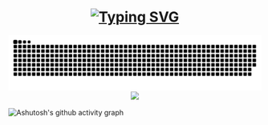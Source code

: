 <h1 align="center">
  <a href="https://git.io/typing-svg"><img src="https://readme-typing-svg.demolab.com?font=Nova+Square&pause=1000&color=00B8F7&background=FFC90000&center=true&vCenter=true&random=false&width=435&lines=Roozen+run!!!;Tech+otakus+save+the+world!" alt="Typing SVG" /></a>
</h1>
<picture>
  <source media="(prefers-color-scheme: dark)" srcset="https://raw.githubusercontent.com/Roozenlz/Roozenlz/output/github-contribution-grid-snake-dark.svg">
  <source media="(prefers-color-scheme: light)" srcset="https://raw.githubusercontent.com/Roozenlz/Roozenlz/output/github-contribution-grid-snake.svg">
  <img alt="github contribution grid snake animation" src="https://raw.githubusercontent.com/Roozenlz/Roozenlz/output/github-contribution-grid-snake.svg">
</picture>
<div align="center">
    <img  src="https://github-readme-streak-stats.herokuapp.com/?user=Roozenlz&theme=dark&hide_border=true" />
</div>

![Ashutosh's github activity graph](https://github-readme-activity-graph.vercel.app/graph?username=Roozenlz&bg_color=ffffff&color=000000&line=50f708&point=ff0000&area=true&hide_border=true)



